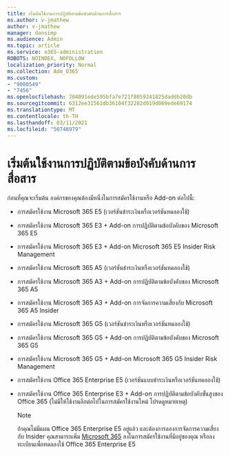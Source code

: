 ```yaml
---
title: เริ่มต้นใช้งานการปฏิบัติตามข้อบังคับด้านการสื่อสาร
ms.author: v-jmathew
author: v-jmathew
manager: dansimp
ms.audience: Admin
ms.topic: article
ms.service: o365-administration
ROBOTS: NOINDEX, NOFOLLOW
localization_priority: Normal
ms.collection: Adm_O365
ms.custom:
- "9000549"
- "7456"
ms.openlocfilehash: 704091ede595bfa7e721f8059241825daddb20db
ms.sourcegitcommit: 6312ee31561db36104f32282d019d069ede69174
ms.translationtype: MT
ms.contentlocale: th-TH
ms.lasthandoff: 03/11/2021
ms.locfileid: "50748979"
---
```

# <a name="get-started-with-communication-compliance"></a>เริ่มต้นใช้งานการปฏิบัติตามข้อบังคับด้านการสื่อสาร

ก่อนที่คุณจะเริ่มต้น องค์กรของคุณต้องมีหนึ่งในการสมัครใช้งานหรือ Add-on ต่อไปนี้:

* การสมัครใช้งาน Microsoft 365 E5 (เวอร์ชันชําระเงินหรือเวอร์ชันทดลองใช้)
* การสมัครใช้งาน Microsoft 365 E3 + Add-on การปฏิบัติตามข้อบังคับของ Microsoft 365 E5
* การสมัครใช้งาน Microsoft 365 E3 + Add-on Microsoft 365 E5 Insider Risk Management
* การสมัครใช้งาน Microsoft 365 A5 (เวอร์ชันชําระเงินหรือเวอร์ชันทดลองใช้)
* การสมัครใช้งาน Microsoft 365 A3 + Add-on การปฏิบัติตามข้อบังคับของ Microsoft 365 A5
* การสมัครใช้งาน Microsoft 365 A3 + Add-on การจัดการความเสี่ยงกับ Microsoft 365 A5 Insider
* การสมัครใช้งาน Microsoft 365 G5 (เวอร์ชันชําระเงินหรือเวอร์ชันทดลองใช้)
* การสมัครใช้งาน Microsoft 365 G5 + Add-on การปฏิบัติตามข้อบังคับของ Microsoft 365 G5
* การสมัครใช้งาน Microsoft 365 G5 + Add-on Microsoft 365 G5 Insider Risk Management
* การสมัครใช้งาน Office 365 Enterprise E5 (เวอร์ชันแบบชําระเงินหรือเวอร์ชันทดลองใช้)
* การสมัครใช้งาน Office 365 Enterprise E3 + Add-on การปฏิบัติตามข้อบังคับขั้นสูงของ Office 365 (ไม่มีให้ใช้งานอีกต่อไปในการสมัครใช้งานใหม่ โปรดดูหมายเหตุ)

    > [!NOTE]
    > ถ้าคุณไม่มีแผน Office 365 Enterprise E5 อยู่แล้ว และต้องการลองการจัดการความเสี่ยงกับ Insider คุณสามารถเพิ่ม [Microsoft 365](https://go.microsoft.com/fwlink/?linkid=2130508) ลงในการสมัครใช้งานที่มีอยู่ของคุณ หรือลงทะเบียนเพื่อทดลองใช้ Office 365 Enterprise E5
